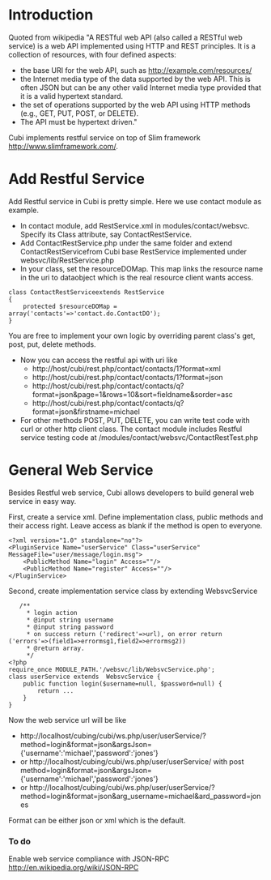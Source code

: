 # Introduction #

Quoted from wikipedia "A RESTful web API (also called a RESTful web service) is a web API implemented using HTTP and REST principles. It is a collection of resources, with four defined aspects:

  * the base URI for the web API, such as http://example.com/resources/
  * the Internet media type of the data supported by the web API. This is often JSON but can be any other valid Internet media type provided that it is a valid hypertext standard.
  * the set of operations supported by the web API using HTTP methods (e.g., GET, PUT, POST, or DELETE).
  * The API must be hypertext driven."

Cubi implements restful service on top of Slim framework http://www.slimframework.com/.


# Add Restful Service #

Add Restful service in Cubi is pretty simple. Here we use contact module as example.
  * In contact module, add RestService.xml in modules/contact/websvc. Specify its Class attribute, say ContactRestService.
  * Add ContactRestService.php under the same folder and extend ContactRestServicefrom Cubi base RestService implemented under websvc/lib/RestService.php
  * In your class, set the resourceDOMap. This map links the resource name in the uri to dataobject which is the real resource client wants access.
```
class ContactRestServiceextends RestService
{
    protected $resourceDOMap = array('contacts'=>'contact.do.ContactDO');
}
```
You are free to implement your own logic by overriding parent class's get, post, put, delete methods.
  * Now you can access the restful api with uri like
    * http://host/cubi/rest.php/contact/contacts/1?format=xml
    * http://host/cubi/rest.php/contact/contacts/1?format=json
    * http://host/cubi/rest.php/contact/contacts/q?format=json&page=1&rows=10&sort=fieldname&sorder=asc
    * http://host/cubi/rest.php/contact/contacts/q?format=json&firstname=michael
  * For other methods POST, PUT, DELETE, you can write test code with curl or other http client class. The contact module includes Restful service testing code at /modules/contact/websvc/ContactRestTest.php

# General Web Service #

Besides Restful web service, Cubi allows developers to build general web service in easy way.

First, create a service xml. Define implementation class, public methods and their access right. Leave access as blank if the method is open to everyone.
```
<?xml version="1.0" standalone="no"?>
<PluginService Name="userService" Class="userService" MessageFile="user/message/login.msg">
    <PublicMethod Name="login" Access=""/>
    <PublicMethod Name="register" Access=""/>
</PluginService>
```

Second, create implementation service class by extending WebsvcService
```
   /**
     * login action
     * @input string username
     * @input string password
     * on success return ('redirect'=>url), on error return ('errors'=>(field1=>errormsg1,field2=>errormsg2))
     * @return array. 
     */
<?php 
require_once MODULE_PATH.'/websvc/lib/WebsvcService.php';
class userService extends  WebsvcService {
    public function login($username=null, $password=null) {
        return ...
    }
}
```

Now the web service url will be like
  * http://localhost/cubing/cubi/ws.php/user/userService/?method=login&format=json&argsJson={'username':'michael','password':'jones'}
  * or http://localhost/cubing/cubi/ws.php/user/userService/ with post method=login&format=json&argsJson={'username':'michael','password':'jones'}
  * or http://localhost/cubing/cubi/ws.php/user/userService/?method=login&format=json&arg_username=michael&ard_password=jones

Format can be either json or xml which is the default.

### To do ###
Enable web service compliance with JSON-RPC http://en.wikipedia.org/wiki/JSON-RPC